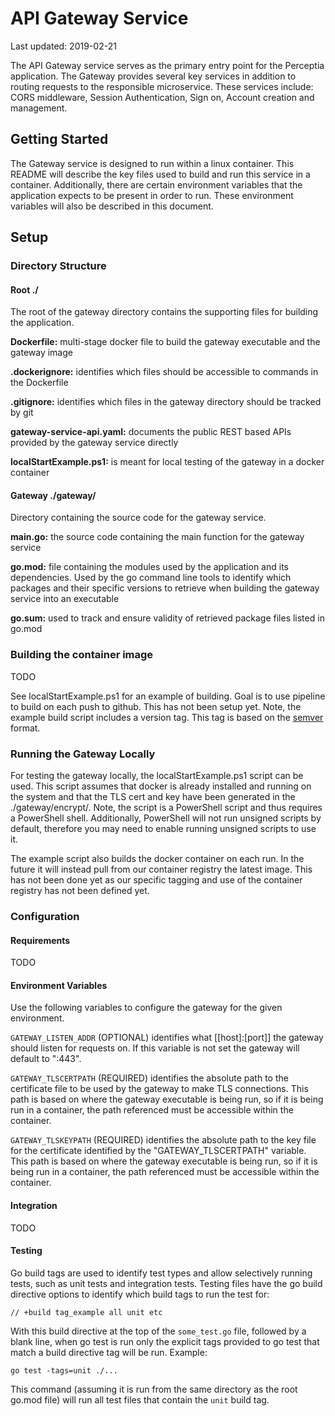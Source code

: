 # API Gateway Service

Last updated: 2019-02-21

The API Gateway service serves as the primary entry point for the Perceptia application. The Gateway provides several key services in addition to routing requests to the responsible microservice. These services include: CORS middleware, Session Authentication, Sign on, Account creation and management. 

## Getting Started

The Gateway service is designed to run within a linux container. This README will describe the key files used to build and run this service in a container. Additionally, there are certain environment variables that the application expects to be present in order to run. These environment variables will also be described in this document. 

## Setup
### Directory Structure
#### Root ./

The root of the gateway directory contains the supporting files for building the application.

**Dockerfile:** multi-stage docker file to build the gateway executable and the gateway image

**.dockerignore:** identifies which files should be accessible to commands in the Dockerfile

**.gitignore:** identifies which files in the gateway directory should be tracked by git

**gateway-service-api.yaml:** documents the public REST based APIs provided by the gateway service directly

**localStartExample.ps1:** is meant for local testing of the gateway in a docker container

#### Gateway ./gateway/

 Directory containing the source code for the gateway service.
 
 **main.go:** the source code containing the main function for the gateway service
 
 **go.mod:** file containing the modules used by the application and its dependencies. Used by the go command line tools to identify which packages and their specific versions to retrieve when building the gateway service into an executable 
 
 **go.sum:** used to track and ensure validity of retrieved package files listed in go.mod
 
 ### Building the container image
 
 TODO
 
 See localStartExample.ps1 for an example of building. Goal is to use pipeline to build on each push to github. This has not been setup yet. Note, the example build script includes a version tag. This tag is based on the [semver](https://semver.org/) format.
 
 ### Running the Gateway Locally
 
 For testing the gateway locally, the localStartExample.ps1 script can be used. This script assumes that docker is already installed and running on the system and that the TLS cert and key have been generated in the ./gateway/encrypt/. Note, the script is a PowerShell script and thus requires a PowerShell shell. Additionally, PowerShell will not run unsigned scripts by default, therefore you may need to enable running unsigned scripts to use it. 
 
 The example script also builds the docker container on each run. In the future it will instead pull from our container registry the latest image. This has not been done yet as our specific tagging and use of the container registry has not been defined yet. 
 
 ### Configuration
 
 #### Requirements
 
 TODO
 
 #### Environment Variables
 
 Use the following variables to configure the gateway for the given environment.
 
 `GATEWAY_LISTEN_ADDR` (OPTIONAL) identifies what [[host]:[port]] the gateway should listen for requests on. If this variable is not set the gateway will default to ":443".
 
 `GATEWAY_TLSCERTPATH` (REQUIRED) identifies the absolute path to the certificate file to be used by the gateway to make TLS connections. This path is based on where the gateway executable is being run, so if it is being run in a container, the path referenced must be accessible within the container.
 
 `GATEWAY_TLSKEYPATH` (REQUIRED) identifies the absolute path to the key file for the certificate identified by the "GATEWAY_TLSCERTPATH" variable. This path is based on where the gateway executable is being run, so if it is being run in a container, the path referenced must be accessible within the container.
 
 #### Integration
 
 TODO
 
 #### Testing
 
 Go build tags are used to identify test types and allow selectively running tests, such as unit tests and integration tests. Testing files have the go build directive options to identify which build tags to run the test for:
 
 `// +build tag_example all unit etc`
 
 With this build directive at the top of the `some_test.go` file, followed by a blank line, when go test is run only the explicit tags provided to go test that match a build directive tag will be run. Example: 
 
 `go test -tags=unit ./...` 
 
 This command (assuming it is run from the same directory as the root go.mod file) will run all test files that contain the `unit` build tag.